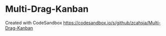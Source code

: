 # Multi-Drag-Kanban
Created with CodeSandbox
https://codesandbox.io/s/github/zcahsja/Multi-Drag-Kanban
